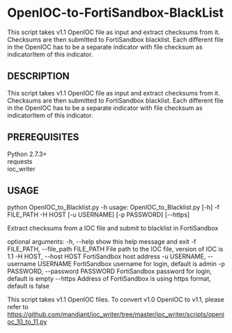 # OpenIOC-to-FortiSandbox-BlackList
This script takes v1.1 OpenIOC file as input and extract checksums from it. Checksums are then submitted to FortiSandbox blacklist. Each different file in the OpenIOC has to be a separate indicator with file checksum as indicatorItem of this indicator.

## DESCRIPTION

This script takes v1.1 OpenIOC file as input and extract checksums from it. Checksums are then submitted to FortiSandbox blacklist. Each different file in the OpenIOC has to be a separate indicator with file checksum as indicatorItem of this indicator.


## PREREQUISITES    
Python 2.7.3+    
requests    
ioc_writer

 

## USAGE

python OpenIOC_to_Blacklist.py -h
usage: OpenIOC_to_Blacklist.py [-h] -f FILE_PATH -H HOST [-u USERNAME]
                               [-p PASSWORD] [--https]

Extract checksums from a IOC file and submit to blacklist in FortiSandbox

optional arguments:
  -h, --help            show this help message and exit
  -f FILE_PATH, --file_path FILE_PATH
                        File path to the IOC file, version of IOC is 1.1
  -H HOST, --host HOST  FortiSandbox host address
  -u USERNAME, --username USERNAME
                        FortiSandbox username for login, default is admin
  -p PASSWORD, --password PASSWORD
                        FortiSandbox password for login, default is empty
  --https               Address of FortiSandbox is using https format, default
                        is false


This script takes v1.1 OpenIOC files.  To convert v1.0 OpenIOC to v1.1, please refer to https://github.com/mandiant/ioc_writer/tree/master/ioc_writer/scripts/openioc_10_to_11.py

